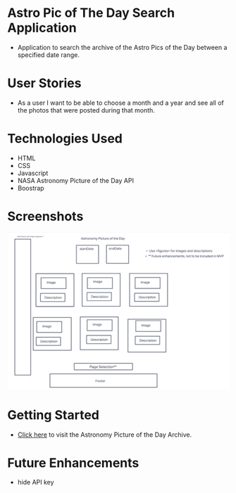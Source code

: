 # Astro Pic of The Day Search Application

 - Application to search the archive of the Astro Pics of the Day between a specified date range. 

# User Stories

- As a user I want to be able to choose a month and a year and see all of the photos that were posted during that month.


# Technologies Used

- HTML
- CSS
- Javascript
- NASA Astronomy Picture of the Day API
- Boostrap

# Screenshots

![wireframe screenshot](assets/screenshots/wireframe.png)

# Getting Started
- [Click here](https://main--apotd-archive.netlify.app/) to visit the Astronomy Picture of the Day Archive.
# Future Enhancements
 - hide API key
 
 
 